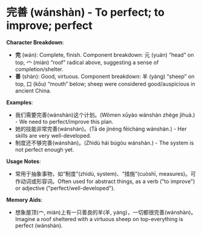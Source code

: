 # **完善 (wánshàn) - To perfect; to improve; perfect**

**Character Breakdown**:  
- **完** (wán): Complete, finish. Component breakdown: 元 (yuán) “head” on top, 宀 (mián) “roof” radical above, suggesting a sense of completion/shelter.  
- **善** (shàn): Good, virtuous. Component breakdown: 羊 (yáng) “sheep” on top, 口 (kǒu) “mouth” below; sheep were considered good/auspicious in ancient China.

**Examples**:  
- 我们需要完善(wánshàn)这个计划。(Wǒmen xūyào wánshàn zhège jìhuà.) - We need to perfect/improve this plan.  
- 她的技能非常完善(wánshàn)。(Tā de jìnéng fēicháng wánshàn.) - Her skills are very well-developed.  
- 制度还不够完善(wánshàn)。(Zhìdù hái búgòu wánshàn.) - The system is not perfect enough yet.

**Usage Notes**:  
- 常用于抽象事物，如“制度”(zhìdù, system)、“措施”(cuòshī, measures)。可作动词或形容词。Often used for abstract things, as a verb ("to improve") or adjective ("perfect/well-developed").

**Memory Aids**:  
- 想象屋顶(宀, mián)上有一只善良的羊(羊, yáng)，一切都很完善(wánshàn)。Imagine a roof sheltered with a virtuous sheep on top-everything is perfect (wánshàn).